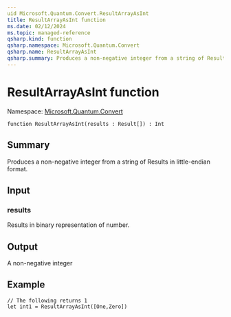 ```yaml
---
uid Microsoft.Quantum.Convert.ResultArrayAsInt
title: ResultArrayAsInt function
ms.date: 02/12/2024
ms.topic: managed-reference
qsharp.kind: function
qsharp.namespace: Microsoft.Quantum.Convert
qsharp.name: ResultArrayAsInt
qsharp.summary: Produces a non-negative integer from a string of Results in little-endian format.
---
```


# ResultArrayAsInt function

Namespace: [Microsoft.Quantum.Convert](xref:Microsoft.Quantum.Convert)

```qsharp
function ResultArrayAsInt(results : Result[]) : Int
```

## Summary
Produces a non-negative integer from a string of Results in little-endian format.

## Input
### results
Results in binary representation of number.

## Output
A non-negative integer

## Example
```qsharp
// The following returns 1
let int1 = ResultArrayAsInt([One,Zero])
```
